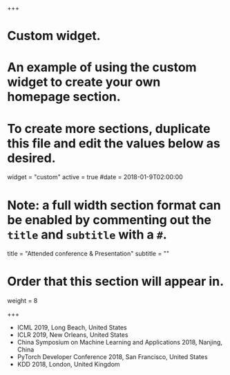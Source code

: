 +++
# Custom widget.
# An example of using the custom widget to create your own homepage section.
# To create more sections, duplicate this file and edit the values below as desired.
widget = "custom"
active = true
#date = 2018-01-9T02:00:00

# Note: a full width section format can be enabled by commenting out the `title` and `subtitle` with a `#`.
title = "Attended conference & Presentation"
subtitle = ""

# Order that this section will appear in.
weight = 8

+++

- ICML 2019, Long Beach, United States
- ICLR 2019, New Orleans, United States
- China Symposium on Machine Learning and Applications 2018, Nanjing, China
- PyTorch Developer Conference 2018, San Francisco, United States
- KDD 2018, London, United Kingdom
